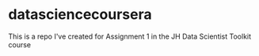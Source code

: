 # datasciencecoursera
This is a repo I've created for Assignment 1 in the JH Data Scientist Toolkit course
